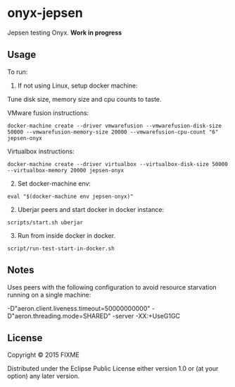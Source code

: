 # onyx-jepsen

Jepsen testing Onyx. **Work in progress**

## Usage

To run:

1. If not using Linux, setup docker machine:

Tune disk size, memory size and cpu counts to taste.

VMware fusion instructions:
```
docker-machine create --driver vmwarefusion --vmwarefusion-disk-size 50000 --vmwarefusion-memory-size 20000 --vmwarefusion-cpu-count "6" jepsen-onyx
```

Virtualbox instructions:
```
docker-machine create --driver virtualbox --virtualbox-disk-size 50000 --virtualbox-memory 20000 jepsen-onyx
```

2. Set docker-machine env:
```
eval "$(docker-machine env jepsen-onyx)"
```

2. Uberjar peers and start docker in docker instance:
```
scripts/start.sh uberjar
```

3. Run from inside docker in docker.
```
script/run-test-start-in-docker.sh
```

## Notes

Uses peers with the following configuration to avoid resource starvation running on a single machine:

-D"aeron.client.liveness.timeout=50000000000" -D"aeron.threading.mode=SHARED" -server -XX:+UseG1GC 

## License

Copyright © 2015 FIXME

Distributed under the Eclipse Public License either version 1.0 or (at
your option) any later version.
